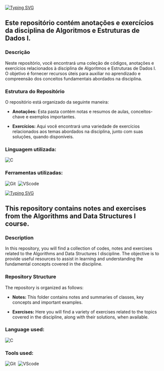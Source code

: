 [![Typing SVG](https://readme-typing-svg.herokuapp.com/?color=43FFD1&size=35&center=true&vCenter=true&width=1000&lines=Algoritmos+e+Estruturas+de+Dados+I+:%29)](https://git.io/typing-svg)

## Este repositório contém anotações e exercícios da disciplina de Algoritmos e Estruturas de Dados I.

### Descrição

Neste repositório, você encontrará uma coleção de códigos, anotações e exercícios relacionados à disciplina de Algoritmos e Estruturas de Dados I. O objetivo é fornecer recursos úteis para auxiliar no aprendizado e compreensão dos conceitos fundamentais abordados na disciplina.

### Estrutura do Repositório

O repositório está organizado da seguinte maneira:

- **Anotações:** Esta pasta contém notas e resumos de aulas, conceitos-chave e exemplos importantes.

- **Exercícios:** Aqui você encontrará uma variedade de exercícios relacionados aos temas abordados na disciplina, junto com suas soluções, quando disponíveis.

### Linguagem utilizada:

![C](https://img.shields.io/badge/C-007ACC?style=for-the-badge&logo=C&logoColor=white)&nbsp;

### Ferramentas utilizadas:

![Git](https://img.shields.io/badge/GIT-E44C30?style=for-the-badge&logo=git&logoColor=white)&nbsp;
![VScode](https://img.shields.io/badge/vscode-4285F4?style=for-the-badge&logo=vscode&logoColor=white)&nbsp;



[![Typing SVG](https://readme-typing-svg.herokuapp.com/?color=43FFD1&size=35&center=true&vCenter=true&width=1000&lines=Algorithms+and+Data+Structures+I+:%29)](https://git.io/typing-svg)



## This repository contains notes and exercises from the Algorithms and Data Structures I course.

### Description

In this repository, you will find a collection of codes, notes and exercises related to the Algorithms and Data Structures I discipline. The objective is to provide useful resources to assist in learning and understanding the fundamental concepts covered in the discipline.

### Repository Structure

The repository is organized as follows:

- **Notes:** This folder contains notes and summaries of classes, key concepts and important examples.

- **Exercises:** Here you will find a variety of exercises related to the topics covered in the discipline, along with their solutions, when available.

### Language used:

![C](https://img.shields.io/badge/C-007ACC?style=for-the-badge&logo=C&logoColor=white)&nbsp;

### Tools used:

![Git](https://img.shields.io/badge/GIT-E44C30?style=for-the-badge&logo=git&logoColor=white)&nbsp;
![VScode](https://img.shields.io/badge/vscode-4285F4?style=for-the-badge&logo=vscode&logoColor=white)&nbsp;
